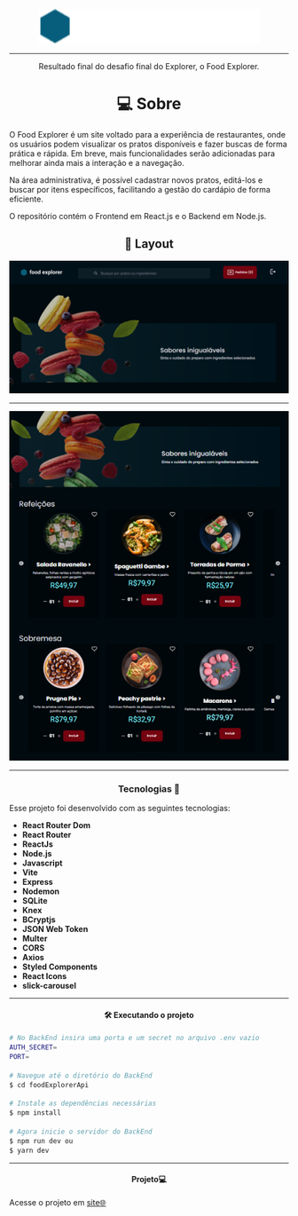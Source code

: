 <p align="center"> 
  <img alt="Projeto" src="Frame 5946.png" width="400" ">
</p>

---
<p align="center">
  Resultado final do desafio final do Explorer, o Food Explorer.
</p>



<!--  -->
<h1 align='center'>💻 Sobre</h1>
<p>
O Food Explorer é um site voltado para a experiência de restaurantes, onde os usuários podem visualizar os pratos disponíveis e fazer buscas de forma prática e rápida. Em breve, mais funcionalidades serão adicionadas para melhorar ainda mais a interação e a navegação.

Na área administrativa, é possível cadastrar novos pratos, editá-los e buscar por itens específicos, facilitando a gestão do cardápio de forma eficiente.

O repositório contém o Frontend em React.js e o Backend em Node.js.


</p>

<h2 align='center'>🎨 Layout</h2>

<img alt="Projeto" src="foodexplorer.png">

---
<p align="center"> 
  <img alt="Projeto" src="foodexplorerr.png">

</p>


---
<h3 align="center">Tecnologias 🚀</h3>
   
<p>Esse projeto foi desenvolvido com as seguintes tecnologias:</p>

- **React Router Dom**
- **React Router**
- **ReactJs**
- **Node.js**
- **Javascript**
- **Vite**
- **Express**
- **Nodemon**
- **SQLite**
- **Knex**
- **BCryptjs**
- **JSON Web Token**
- **Multer**
- **CORS**
- **Axios**
- **Styled Components**
- **React Icons**
- **slick-carousel**

---
<h4 align="center">🛠️ Executando o projeto</h4>

```bash
# No BackEnd insira uma porta e um secret no arquivo .env vazio
AUTH_SECRET=
PORT=

# Navegue até o diretório do BackEnd
$ cd foodExplorerApi

# Instale as dependências necessárias
$ npm install

# Agora inicie o servidor do BackEnd
$ npm run dev ou
$ yarn dev
```



  
  ---
  <h4 align="center">Projeto💻 </h4>
  <p>Acesse o projeto em <a href=""> site🌐
  </p>
